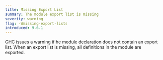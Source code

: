 ```yaml
---
title: Missing Export List
summary: The module export list is missing
severity: warning
flag: -Wmissing-export-lists
introduced: 9.6.1
---
```


GHC issues a warning if he module declaration does not contain an export list. When an export list is missing, all definitions in the module are exported.
